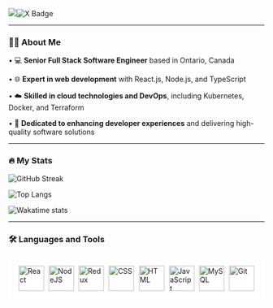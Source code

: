 ![](https://img.shields.io/badge/vikaspal--dev-blue?style=for-the-badge&logo=linkedin&logoColor=white)![X Badge](https://img.shields.io/badge/vikaspaldev-gray?style=for-the-badge&logo=x&logoColor=white)

---

### :man_technologist: About Me

•  💻 **Senior Full Stack Software Engineer** based in Ontario, Canada

•  🌐 **Expert in web development** with React.js, Node.js, and TypeScript

•  ☁️ **Skilled in cloud technologies and DevOps**, including Kubernetes, Docker, and Terraform

•  🚀 **Dedicated to enhancing developer experiences** and delivering high-quality software solutions

---

### :fire: My Stats

![GitHub Streak](http://github-readme-streak-stats.herokuapp.com?user=vikaspaldev&theme=dark&background=000000)

![Top Langs](https://github-readme-stats.vercel.app/api/top-langs/?username=vikaspaldev)

![Wakatime stats](https://github-readme-stats.vercel.app/api/wakatime?username=vikaspaldev&layout=compact&langs_count=15&custom_title=Wakatime%20stats%20for%20Top%2015%20languages)

---

### :hammer_and_wrench: Languages and Tools

<div style="background-color:white;padding:20px;display:flex;justify-content:space-between;border-radius:10px;">
  <img src="https://cdn.jsdelivr.net/gh/devicons/devicon@latest/icons/react/react-original-wordmark.svg" title="React" alt="React" width="50" height="50"/>&nbsp;
  <img src="https://cdn.jsdelivr.net/gh/devicons/devicon@latest/icons/nodejs/nodejs-original-wordmark.svg" title="NodeJS" alt="NodeJS" width="50" height="50"/>&nbsp;
  <img src="https://cdn.jsdelivr.net/gh/devicons/devicon@latest/icons/redux/redux-original.svg" title="Redux" alt="Redux " width="50" height="50"/>&nbsp;
  <img src="https://cdn.jsdelivr.net/gh/devicons/devicon@latest/icons/css3/css3-plain-wordmark.svg"  title="CSS3" alt="CSS" width="50" height="50"/>&nbsp;
  <img src="https://cdn.jsdelivr.net/gh/devicons/devicon@latest/icons/html5/html5-original.svg" title="HTML5" alt="HTML" width="50" height="50"/>&nbsp;
  <img src="https://cdn.jsdelivr.net/gh/devicons/devicon@latest/icons/javascript/javascript-original.svg" title="JavaScript" alt="JavaScript" width="50" height="50"/>&nbsp;
  <img src="https://cdn.jsdelivr.net/gh/devicons/devicon@latest/icons/mysql/mysql-original-wordmark.svg" title="MySQL"  alt="MySQL" width="50" height="50"/>&nbsp;
  <img src="https://cdn.jsdelivr.net/gh/devicons/devicon@latest/icons/git/git-original-wordmark.svg" title="Git" **alt="Git" width="50" height="50"/>
</div>
